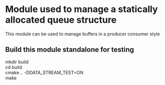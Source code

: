# Module used to manage a statically allocated queue structure
This module can be used to manage buffers in a producer consumer style

## Build this module standalone for testing
mkdir build  
cd build  
cmake .. -DDATA_STREAM_TEST=ON  
make  